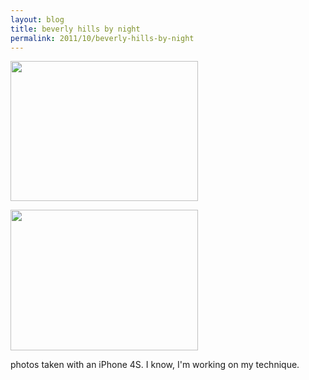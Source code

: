 ```yaml
---
layout: blog
title: beverly hills by night
permalink: 2011/10/beverly-hills-by-night
---
```


<a href="http://blog.kristeraxel.com/wp-content/uploads/2011/10/photo-1.jpg"><img src="http://blog.kristeraxel.com/wp-content/uploads/2011/10/photo-1-300x224.jpg" alt="" title="Beverly Hills at night" width="300" height="224" class="aligncenter size-medium wp-image-1408" /></a>


<a href="http://blog.kristeraxel.com/wp-content/uploads/2011/10/photo.jpg"><img src="http://blog.kristeraxel.com/wp-content/uploads/2011/10/photo-300x225.jpg" alt="" title="Cinthia at Sunset Blvd" width="300" height="225" class="aligncenter size-medium wp-image-1409" /></a>


photos taken with an iPhone 4S. I know, I'm working on my technique.
